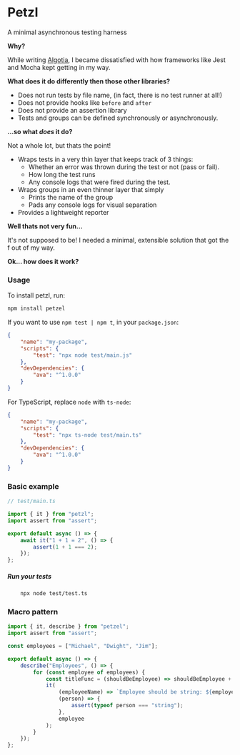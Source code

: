 # Petzl

A minimal asynchronous testing harness

**Why?**

While writing [Algotia](https://github.com/Algotia), I became dissatisfied with how frameworks like Jest and Mocha kept getting in my way.

**What does it do differently then those other libraries?**

-   Does not run tests by file name, (in fact, there is no test runner at all!)
-   Does not provide hooks like `before` and `after`
-   Does not provide an assertion library
-   Tests and groups can be defined synchronously or asynchronously.

**...so what _does_ it do?**

Not a whole lot, but thats the point!

-   Wraps tests in a very thin layer that keeps track of 3 things:
    -   Whether an error was thrown during the test or not (pass or fail).
    -   How long the test runs
    -   Any console logs that were fired during the test.
-   Wraps groups in an even thinner layer that simply
    -   Prints the name of the group
    -   Pads any console logs for visual separation
-   Provides a lightweight reporter

**Well thats not very fun...**

It's not supposed to be!
I needed a minimal, extensible solution that got the f out of my way.

**Ok... how does it work?**

### Usage

To install petzl, run:

```sh
npm install petzel
```

If you want to use `npm test | npm t`, in your `package.json`:

```json
{
	"name": "my-package",
	"scripts": {
		"test": "npx node test/main.js"
	},
	"devDependencies": {
		"ava": "^1.0.0"
	}
}
```

For TypeScript, replace `node` with `ts-node`:

```json
{
	"name": "my-package",
	"scripts": {
		"test": "npx ts-node test/main.ts"
	},
	"devDependencies": {
		"ava": "^1.0.0"
	}
}
```

### Basic example

```js
// test/main.ts

import { it } from "petzl";
import assert from "assert";

export default async () => {
	await it("1 + 1 = 2", () => {
		assert(1 + 1 === 2);
	});
};
```

##### Run your tests

```sh
	npx node test/test.ts
```

### Macro pattern

```js
import { it, describe } from "petzel";
import assert from "assert";

const employees = ["Michael", "Dwight", "Jim"];

export default async () => {
	describe("Employees", () => {
		for (const employee of employees) {
			const titleFunc = (shouldBeEmployee) => shouldBeEmployee + " test";
			it(
				(employeeName) => `Employee should be string: ${employeeName}`,
				(person) => {
					assert(typeof person === "string");
				},
				employee
			);
		}
	});
};
```
